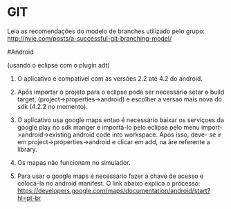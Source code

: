 


# GIT
Leia as recomendações do modelo de branches utilizado pelo grupo: http://nvie.com/posts/a-successful-git-branching-model/

#Android

(usando o eclipse com o plugin adt)


1. O aplicativo é compatível com as versões 2.2 até 4.2 do android. 

2. Após importar o projeto para o eclipse pode ser necessário setar o build target, (project->properties->android) e escolher a versao mais nova do sdk (4.2.2 no momento).

3. O aplicativo usa google maps entao é necessário baixar os serviçoes da google play no sdk manger e importá-lo pelo eclipse pelo menu import->android->existing android code into workspace. Após isso, deve- se ir em project->properties->android e clicar em add, na áre referente a library.

4. Os mapas não funcionam no simulador.

5. Para usar o google maps é necessário fazer a chave de acesso e colocá-la no android manifest. O link abaixo explica o processo:
https://developers.google.com/maps/documentation/android/start?hl=pt-br
